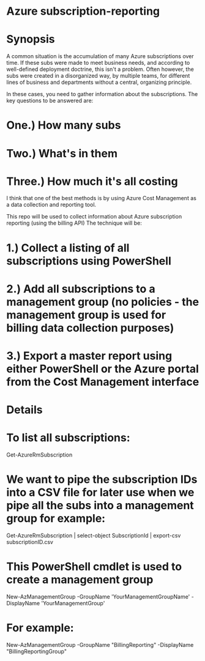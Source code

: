 # Azure subscription-reporting

# Synopsis

A common situation is the accumulation of many Azure subscriptions over time. If these subs were made to meet business needs, and according to well-defined deployment doctrine, this isn't a problem. Often however, the subs were created in a disorganized way, by multiple teams, for different lines of business and departments without a central, organizing principle.

In these cases, you need to gather information about the subscriptions. The key questions to be answered are: 

# One.) How many subs 

# Two.) What's in them

# Three.) How much it's all costing

I think that one of the best methods is by using Azure Cost Management as a data collection and reporting tool.


This repo will be used to collect information about Azure subscription reporting (using the billing API)
The technique will be:

# 1.) Collect a listing of all subscriptions using PowerShell

# 2.) Add all subscriptions to a management group (no policies - the management group is used for billing data collection purposes)

# 3.) Export a master report using either PowerShell or the Azure portal from the Cost Management interface

#

# Details
# To list all subscriptions:

Get-AzureRmSubscription 

# We want to pipe the subscription IDs into a CSV file for later use when we pipe all the subs into a management group for example:

Get-AzureRmSubscription | select-object SubscriptionId | export-csv subscriptionID.csv

# This PowerShell cmdlet is used to create a management group

New-AzManagementGroup -GroupName 'YourManagementGroupName' -DisplayName 'YourManagementGroup'

# For example:

New-AzManagementGroup -GroupName "BillingReporting" -DisplayName "BillingReportingGroup"

# 
